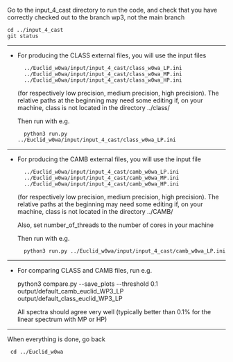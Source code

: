 Go to the input_4_cast directory to run the code, and check that you have correctly checked out to the branch wp3, not the main branch

    cd ../input_4_cast
    git status

----------------------------

* For producing the CLASS external files, you will use the input files

        ../Euclid_w0wa/input/input_4_cast/class_w0wa_LP.ini
        ../Euclid_w0wa/input/input_4_cast/class_w0wa_MP.ini
        ../Euclid_w0wa/input/input_4_cast/class_w0wa_HP.ini

    (for respectively low precision, medium precision, high precision).
    The relative paths at the beginning may need some editing if, on your machine, class is not located in the directory ../class/

    Then run with e.g.

        python3 run.py ../Euclid_w0wa/input/input_4_cast/class_w0wa_LP.ini

----------------------------

* For producing the CAMB external files, you will use the input file

        ../Euclid_w0wa/input/input_4_cast/camb_w0wa_LP.ini
        ../Euclid_w0wa/input/input_4_cast/camb_w0wa_MP.ini
        ../Euclid_w0wa/input/input_4_cast/camb_w0wa_HP.ini

    (for respectively low precision, medium precision, high precision).
    The relative paths at the beginning may need some editing if, on your machine, class is not located in the directory ../CAMB/

    Also, set number_of_threads to the number of cores in your machine

    Then run with e.g.

        python3 run.py ../Euclid_w0wa/input/input_4_cast/camb_w0wa_LP.ini

-----------------------------

* For comparing CLASS and CAMB files, run e.g.

    python3 compare.py --save_plots --threshold 0.1 output/default_camb_euclid_WP3_LP output/default_class_euclid_WP3_LP


    All spectra should agree very well (typically better than 0.1% for
    the linear spectrum with MP or HP)

-----------------------------

When everything is done, go back

     cd ../Euclid_w0wa